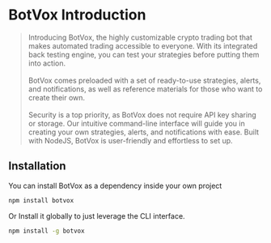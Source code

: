 # BotVox Introduction

> Introducing BotVox, the highly customizable crypto trading bot that <br />makes automated trading accessible to everyone.
With its integrated back testing engine, you can test your strategies before putting them into action.
<br /><br />BotVox comes preloaded with a set of ready-to-use strategies, alerts, and notifications,
as well as reference materials for those who want to create their own.
<br /><br />Security is a top priority, as BotVox does not require API key sharing or storage.
Our intuitive command-line interface will guide you in creating your own strategies, alerts, and notifications with ease.
Built with NodeJS, BotVox is user-friendly and effortless to set up.


## Installation

You can install BotVox as a dependency inside your own project
```bash
npm install botvox
```

Or Install it globally to just leverage the CLI interface.

```bash
npm install -g botvox
```
